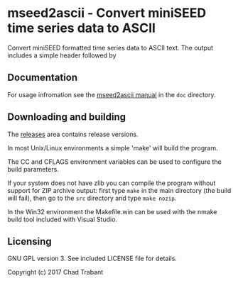 # mseed2ascii - Convert miniSEED time series data to ASCII

Convert miniSEED formatted time series data to ASCII text.  The output
includes a simple header followed by 

## Documentation

For usage infromation see the [mseed2ascii manual](doc/mseed2ascii.md) in the
`doc` directory.

## Downloading and building

The [releases](https://github.com/iris-edu/mseed2ascii/releases) area
contains release versions.

In most Unix/Linux environments a simple 'make' will build the program.

The CC and CFLAGS environment variables can be used to configure
the build parameters.

If your system does not have zlib you can compile the program without
support for ZIP archive output: first type `make` in the main
directory (the build will fail), then go to the `src` directory and
type `make nozip`.

In the Win32 environment the Makefile.win can be used with the nmake
build tool included with Visual Studio.

## Licensing

GNU GPL version 3.  See included LICENSE file for details.

Copyright (c) 2017 Chad Trabant
